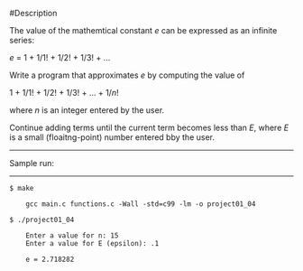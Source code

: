 #Description

The value of the mathemtical constant *e* can be expressed as an infinite series:

*e* = 1 + 1/1! + 1/2! + 1/3! + ...

Write a program that approximates *e* by computing the value of

1 + 1/1! + 1/2! + 1/3! + ... + 1/*n*!

where *n* is an integer entered by the user.

Continue adding terms until the current term becomes less than *E*, where *E* is a small (floaitng-point) number entered bby the user.

************************************************************************************************************************************************************
Sample run:
************************************************************************************************************************************************************

    $ make

        gcc main.c functions.c -Wall -std=c99 -lm -o project01_04

    $ ./project01_04 

        Enter a value for n: 15
        Enter a value for E (epsilon): .1

        e = 2.718282
